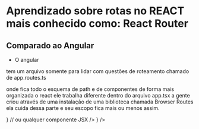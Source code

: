 # Aprendizado sobre rotas no REACT mais conhecido como: React Router

## Comparado ao Angular

- O angular

tem um arquivo somente para lidar com questões de roteamento
chamado de app.routes.ts

onde fica todo o esquema de path e de componentes de forma mais organizada o react ele trabalha diferente
dentro do arquivo app.tsx a gente criou através de uma instalação de uma biblioteca chamada Browser Routes
ela cuida dessa parte e seu escopo fica mais ou menos assim. 

<BrowserRouter>
    <Routes>
    <Route
        path="/"
        element={<Home/>} // ou qualquer componente JSX
    />
    <Route
        path="/conta"
        element={<Conta/>}
    />
    </Routes>
</BrowserRouter>